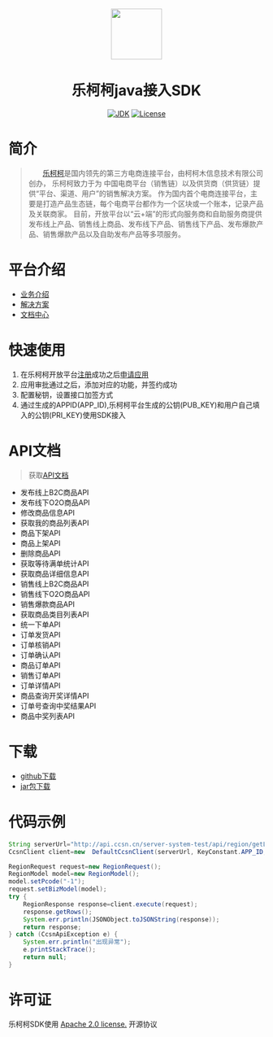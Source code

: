  <h1 align="center"><img  src="https://avatars2.githubusercontent.com/u/58407663?s=200&v=4" width="100"/></h1>

<h1 align="center">乐柯柯java接入SDK</h1>

<p align="center">
<a href="#"><img alt="JDK" src="https://img.shields.io/badge/JDK-1.8-yellow.svg?style=flat-square"/></a>
<a href="https://www.apache.org/licenses/LICENSE-2.0.html"><img alt="License" src="https://img.shields.io/badge/license-Apache%202-4EB1BA.svg"/></a>
</p>

# 简介

>&nbsp;&nbsp;&nbsp;&nbsp;&nbsp;&nbsp;&nbsp;[乐柯柯](http://lkk.ccsn.cn/)是国内领先的第三方电商连接平台，由柯柯木信息技术有限公司创办， 乐柯柯致力于为 中国电商平台（销售链）以及供货商（供货链）提供“平台、渠道、用户”的销售解决方案。
作为国内首个电商连接平台，主要是打造产品生态链，每个电商平台都作为一个区块或一个账本，记录产品及关联商家。 目前，开放平台以“云+端”的形式向服务商和自助服务商提供发布线上产品、销售线上商品、发布线下产品、销售线下产品、发布爆款产品、销售爆款产品以及自助发布产品等多项服务。

# 平台介绍

- [业务介绍][1]
- [解决方案][2]
- [文档中心][3]

[1]: http://lkkopen.ccsn.cn/buscooperate.html
[2]: http://lkkopen.ccsn.cn/solutions.html
[3]: http://lkkopen.ccsn.cn/doccore.html

# 快速使用 

1. 在乐柯柯开放平台[注册][4]成功之后[申请应用][5]
2. 应用审批通过之后，添加对应的功能，并签约成功
3. 配置秘钥，设置接口加签方式
4. 通过生成的APPID(APP_ID),乐柯柯平台生成的公钥(PUB_KEY)和用户自己填入的公钥(PRI_KEY)使用SDK接入

[4]: http://open.ccsn.cn/login/reg
[5]: http://lkkopen.ccsn.cn/admin/appcore/add.html

# API文档

> 获取[API文档](http://lkkopen.ccsn.cn/doccore.html)

- 发布线上B2C商品API
- 发布线下O2O商品API
- 修改商品信息API
- 获取我的商品列表API
- 商品下架API
- 商品上架API
- 删除商品API
- 获取等待满单统计API
- 获取商品详细信息API
- 销售线上B2C商品API
- 销售线下O2O商品API
- 销售爆款商品API
- 获取商品类目列表API
- 统一下单API
- 订单发货API
- 订单核销API
- 订单确认API
- 商品订单API
- 销售订单API
- 订单详情API
- 商品查询开奖详情API
- 订单号查询中奖结果API
- 商品中奖列表API

# 下载

- [github下载][6]
- [jar包下载][7]

[6]: https://github.com/lkkccsncom/lkk-java-sdk/archive/master.zip
[7]: http://lkkopen.ccsn.cn/open/document/commonSrc/sdkDownload

# 代码示例

```java
String serverUrl="http://api.ccsn.cn/server-system-test/api/region/getList";
CcsnClient client=new  DefaultCcsnClient(serverUrl, KeyConstant.APP_ID, KeyConstant.PRI_KEY, KeyConstant.PUB_KEY);

RegionRequest request=new RegionRequest();
RegionModel model=new RegionModel();
model.setPcode("-1");
request.setBizModel(model);
try {
    RegionResponse response=client.execute(request);
    response.getRows();
    System.err.println(JSONObject.toJSONString(response));
    return response;
} catch (CcsnApiException e) {
    System.err.println("出现异常");
    e.printStackTrace();
    return null;
}
```

# 许可证

乐柯柯SDK使用 [Apache 2.0 license.](https://github.com/lkkccsncom/lkk-java-sdk/blob/master/LICENSE)  开源协议
